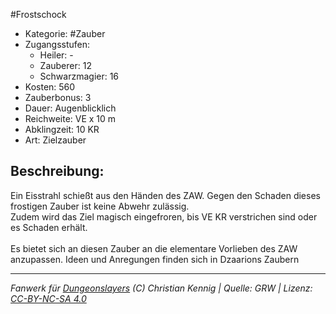 #Frostschock  
- Kategorie: #Zauber  
- Zugangsstufen:  
  - Heiler: -  
  - Zauberer: 12  
  - Schwarzmagier: 16  
- Kosten: 560  
- Zauberbonus: 3  
- Dauer: Augenblicklich  
- Reichweite: VE x 10 m  
- Abklingzeit: 10 KR  
- Art: Zielzauber     

## Beschreibung:
Ein Eisstrahl schießt aus den Händen des ZAW. Gegen den Schaden dieses frostigen Zauber ist keine Abwehr zulässig.<br>Zudem wird das Ziel magisch eingefroren, bis VE KR verstrichen sind oder es Schaden erhält.<br><br>Es bietet sich an diesen Zauber an die elementare Vorlieben des ZAW anzupassen. Ideen und Anregungen finden sich in Dzaarions Zaubern


___
*Fanwerk für [Dungeonslayers](https://www.dungeonslayers.net/) (C) Christian Kennig | Quelle: GRW | Lizenz: [CC-BY-NC-SA 4.0](https://creativecommons.org/licenses/by-nc-sa/4.0/deed.de)*